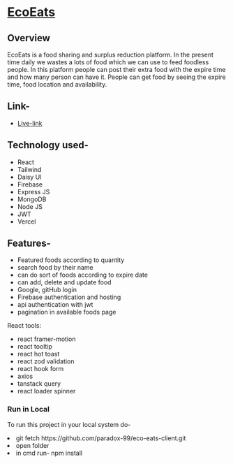 # <a href="https://ecoeats-foodsharing.web.app/">EcoEats</a>

## Overview
<p>
    EcoEats is a food sharing and surplus reduction platform. In the present time daily we wastes a lots of food which we can use to feed foodless people. In this platform people can post their extra food with the expire time and how many person can have it. People can get food by seeing the expire time, food location and availability.
</p>

## Link-
- [Live-link](https://ecoeats-foodsharing.web.app/)
<!-- - [Link (Server side)](https://ecoeats-server.vercel.app/) -->

<!-- - [Link (Server side GitHub)](https://github.com/Porgramming-Hero-web-course/b9a11-server-side-paradox-99) -->

## Technology used-
- React
- Tailwind
- Daisy UI
- Firebase
- Express JS
- MongoDB
- Node JS
- JWT
- Vercel

## Features-
- Featured foods according to quantity
- search food by their name
- can do sort of foods according to expire date
- can add, delete and update food
- Google, gitHub login
- Firebase authentication and hosting
- api authentication with jwt
- pagination in available foods page

React tools: 
- react framer-motion
- react tooltip
- react hot toast
- react zod validation
- react hook form
- axios
- tanstack query
- react loader spinner

### Run in Local
<p> To run this project in your local system do- 
<li>git fetch https://github.com/paradox-99/eco-eats-client.git</li>
<li>open folder</li>
<li>in cmd run- npm install</li>
</p>

